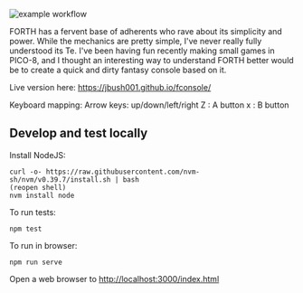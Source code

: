 ![example workflow](https://github.com/jbush001/fconsole/actions/workflows/node.js.yml/badge.svg)

FORTH has a fervent base of adherents who rave about its simplicity and power.
While the mechanics are pretty simple, I've never really fully understood its Te.
I've been having fun recently making small games in PICO-8, and I thought an
interesting way to understand FORTH better would be to create a quick and dirty
fantasy console based on it.

Live version here: <https://jbush001.github.io/fconsole/>

Keyboard mapping:
    Arrow keys: up/down/left/right
    Z : A button
    x : B button

## Develop and test locally

Install NodeJS:

    curl -o- https://raw.githubusercontent.com/nvm-sh/nvm/v0.39.7/install.sh | bash
    (reopen shell)
    nvm install node

To run tests:

    npm test

To run in browser:

    npm run serve

Open a web browser to <http://localhost:3000/index.html>
